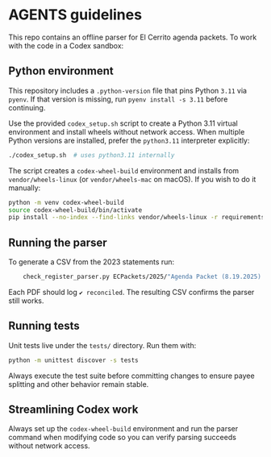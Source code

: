# AGENTS guidelines

This repo contains an offline parser for El Cerrito agenda packets. To work with the code in a Codex sandbox:

## Python environment

This repository includes a `.python-version` file that pins Python `3.11` via `pyenv`. If that version is missing, run `pyenv install -s 3.11` before continuing.

Use the provided `codex_setup.sh` script to create a Python 3.11 virtual environment and install wheels without network access. When multiple Python versions are installed, prefer the `python3.11` interpreter explicitly:

```bash
./codex_setup.sh  # uses python3.11 internally
```

The script creates a `codex-wheel-build` environment and installs from `vendor/wheels-linux` (or `vendor/wheels-mac` on macOS).  If you wish to do it manually:

```bash
python -m venv codex-wheel-build
source codex-wheel-build/bin/activate
pip install --no-index --find-links vendor/wheels-linux -r requirements.txt
```

## Running the parser

To generate a CSV from the 2023 statements run:

```bash
    check_register_parser.py ECPackets/2025/"Agenda Packet (8.19.2025).pdf" --csv out.csv
```

Each PDF should log `✔ reconciled`.  The resulting CSV confirms the parser still works.

## Running tests

Unit tests live under the `tests/` directory.  Run them with:

```bash
python -m unittest discover -s tests
```

Always execute the test suite before committing changes to ensure payee splitting
and other behavior remain stable.

## Streamlining Codex work

Always set up the `codex-wheel-build` environment and run the parser command when modifying code so you can verify parsing succeeds without network access.
